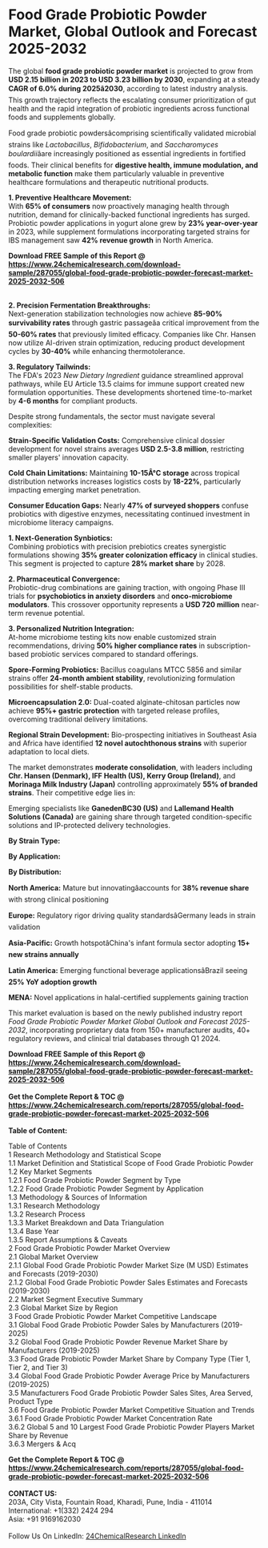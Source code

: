 <h1>Food Grade Probiotic Powder Market, Global Outlook and Forecast 2025-2032</h1><p>The global <strong>food grade probiotic powder market</strong> is projected to grow from <strong>USD 2.15 billion in 2023 to USD 3.23 billion by 2030</strong>, expanding at a steady <strong>CAGR of 6.0% during 2025â2030</strong>, according to latest industry analysis. This growth trajectory reflects the escalating consumer prioritization of gut health and the rapid integration of probiotic ingredients across functional foods and supplements globally.</p><p>Food grade probiotic powdersâcomprising scientifically validated microbial strains like <em>Lactobacillus</em>, <em>Bifidobacterium</em>, and <em>Saccharomyces boulardii</em>âare increasingly positioned as essential ingredients in fortified foods. Their clinical benefits for <strong>digestive health, immune modulation, and metabolic function</strong> make them particularly valuable in preventive healthcare formulations and therapeutic nutritional products.</p><p><strong>1. Preventive Healthcare Movement:</strong><br>
With <strong>65% of consumers</strong> now proactively managing health through nutrition, demand for clinically-backed functional ingredients has surged. Probiotic powder applications in yogurt alone grew by <strong>23% year-over-year</strong> in 2023, while supplement formulations incorporating targeted strains for IBS management saw <strong>42% revenue growth</strong> in North America.</p><div><b>Download FREE Sample of this Report @ 
            <a href="https://www.24chemicalresearch.com/download-sample/287055/global-food-grade-probiotic-powder-forecast-market-2025-2032-506">
            https://www.24chemicalresearch.com/download-sample/287055/global-food-grade-probiotic-powder-forecast-market-2025-2032-506</a></b></div><br><p><strong>2. Precision Fermentation Breakthroughs:</strong><br>
Next-generation stabilization technologies now achieve <strong>85-90% survivability rates</strong> through gastric passageâa critical improvement from the <strong>50-60% rates</strong> that previously limited efficacy. Companies like Chr. Hansen now utilize AI-driven strain optimization, reducing product development cycles by <strong>30-40%</strong> while enhancing thermotolerance.</p><p><strong>3. Regulatory Tailwinds:</strong><br>
The FDA's 2023 <em>New Dietary Ingredient</em> guidance streamlined approval pathways, while EU Article 13.5 claims for immune support created new formulation opportunities. These developments shortened time-to-market by <strong>4-6 months</strong> for compliant products.</p><p>Despite strong fundamentals, the sector must navigate several complexities:</p><p><strong>Strain-Specific Validation Costs:</strong> Comprehensive clinical dossier development for novel strains averages <strong>USD 2.5-3.8 million</strong>, restricting smaller players' innovation capacity.</p><p><strong>Cold Chain Limitations:</strong> Maintaining <strong>10-15Â°C storage</strong> across tropical distribution networks increases logistics costs by <strong>18-22%</strong>, particularly impacting emerging market penetration.</p><p><strong>Consumer Education Gaps:</strong> Nearly <strong>47% of surveyed shoppers</strong> confuse probiotics with digestive enzymes, necessitating continued investment in microbiome literacy campaigns.</p><p><strong>1. Next-Generation Synbiotics:</strong><br>
Combining probiotics with precision prebiotics creates synergistic formulations showing <strong>35% greater colonization efficacy</strong> in clinical studies. This segment is projected to capture <strong>28% market share</strong> by 2028.</p><p><strong>2. Pharmaceutical Convergence:</strong><br>
Probiotic-drug combinations are gaining traction, with ongoing Phase III trials for <strong>psychobiotics in anxiety disorders</strong> and <strong>onco-microbiome modulators</strong>. This crossover opportunity represents a <strong>USD 720 million</strong> near-term revenue potential.</p><p><strong>3. Personalized Nutrition Integration:</strong><br>
At-home microbiome testing kits now enable customized strain recommendations, driving <strong>50% higher compliance rates</strong> in subscription-based probiotic services compared to standard offerings.</p><p><strong>Spore-Forming Probiotics:</strong> Bacillus coagulans MTCC 5856 and similar strains offer <strong>24-month ambient stability</strong>, revolutionizing formulation possibilities for shelf-stable products.</p><p><strong>Microencapsulation 2.0:</strong> Dual-coated alginate-chitosan particles now achieve <strong>95%+ gastric protection</strong> with targeted release profiles, overcoming traditional delivery limitations.</p><p><strong>Regional Strain Development:</strong> Bio-prospecting initiatives in Southeast Asia and Africa have identified <strong>12 novel autochthonous strains</strong> with superior adaptation to local diets.</p><p>The market demonstrates <strong>moderate consolidation</strong>, with leaders including <strong>Chr. Hansen (Denmark), IFF Health (US), Kerry Group (Ireland)</strong>, and <strong>Morinaga Milk Industry (Japan)</strong> controlling approximately <strong>55% of branded strains</strong>. Their competitive edge lies in:</p><p>Emerging specialists like <strong>GanedenBC30 (US)</strong> and <strong>Lallemand Health Solutions (Canada)</strong> are gaining share through targeted condition-specific solutions and IP-protected delivery technologies.</p><p><strong>By Strain Type:</strong></p><p><strong>By Application:</strong></p><p><strong>By Distribution:</strong></p><p><strong>North America:</strong> Mature but innovatingâaccounts for <strong>38% revenue share</strong> with strong clinical positioning</p><p><strong>Europe:</strong> Regulatory rigor driving quality standardsâGermany leads in strain validation</p><p><strong>Asia-Pacific:</strong> Growth hotspotâChina's infant formula sector adopting <strong>15+ new strains annually</strong></p><p><strong>Latin America:</strong> Emerging functional beverage applicationsâBrazil seeing <strong>25% YoY adoption growth</strong></p><p><strong>MENA:</strong> Novel applications in halal-certified supplements gaining traction</p><p>This market evaluation is based on the newly published industry report <em>Food Grade Probiotic Powder Market Global Outlook and Forecast 2025-2032</em>, incorporating proprietary data from 150+ manufacturer audits, 40+ regulatory reviews, and clinical trial databases through Q1 2024.</p><div><b>Download FREE Sample of this Report @ 
            <a href="https://www.24chemicalresearch.com/download-sample/287055/global-food-grade-probiotic-powder-forecast-market-2025-2032-506">
            https://www.24chemicalresearch.com/download-sample/287055/global-food-grade-probiotic-powder-forecast-market-2025-2032-506</a></b></div><br><div><b>Get the Complete Report & TOC @ 
            <a href="https://www.24chemicalresearch.com/reports/287055/global-food-grade-probiotic-powder-forecast-market-2025-2032-506">
            https://www.24chemicalresearch.com/reports/287055/global-food-grade-probiotic-powder-forecast-market-2025-2032-506</a></b></div><br>
            <b>Table of Content:</b><p>Table of Contents<br />
1 Research Methodology and Statistical Scope<br />
1.1 Market Definition and Statistical Scope of Food Grade Probiotic Powder<br />
1.2 Key Market Segments<br />
1.2.1 Food Grade Probiotic Powder Segment by Type<br />
1.2.2 Food Grade Probiotic Powder Segment by Application<br />
1.3 Methodology & Sources of Information<br />
1.3.1 Research Methodology<br />
1.3.2 Research Process<br />
1.3.3 Market Breakdown and Data Triangulation<br />
1.3.4 Base Year<br />
1.3.5 Report Assumptions & Caveats<br />
2 Food Grade Probiotic Powder Market Overview<br />
2.1 Global Market Overview<br />
2.1.1 Global Food Grade Probiotic Powder Market Size (M USD) Estimates and Forecasts (2019-2030)<br />
2.1.2 Global Food Grade Probiotic Powder Sales Estimates and Forecasts (2019-2030)<br />
2.2 Market Segment Executive Summary<br />
2.3 Global Market Size by Region<br />
3 Food Grade Probiotic Powder Market Competitive Landscape<br />
3.1 Global Food Grade Probiotic Powder Sales by Manufacturers (2019-2025)<br />
3.2 Global Food Grade Probiotic Powder Revenue Market Share by Manufacturers (2019-2025)<br />
3.3 Food Grade Probiotic Powder Market Share by Company Type (Tier 1, Tier 2, and Tier 3)<br />
3.4 Global Food Grade Probiotic Powder Average Price by Manufacturers (2019-2025)<br />
3.5 Manufacturers Food Grade Probiotic Powder Sales Sites, Area Served, Product Type<br />
3.6 Food Grade Probiotic Powder Market Competitive Situation and Trends<br />
3.6.1 Food Grade Probiotic Powder Market Concentration Rate<br />
3.6.2 Global 5 and 10 Largest Food Grade Probiotic Powder Players Market Share by Revenue<br />
3.6.3 Mergers & Acq</p><div><b>Get the Complete Report & TOC @ 
            <a href="https://www.24chemicalresearch.com/reports/287055/global-food-grade-probiotic-powder-forecast-market-2025-2032-506">
            https://www.24chemicalresearch.com/reports/287055/global-food-grade-probiotic-powder-forecast-market-2025-2032-506</a></b></div><br><b>CONTACT US:</b><br>
            203A, City Vista, Fountain Road, Kharadi, Pune, India - 411014<br>
            International: +1(332) 2424 294<br>
            Asia: +91 9169162030 <br><br>
            Follow Us On LinkedIn: <a href="https://www.linkedin.com/company/24chemicalresearch/">24ChemicalResearch LinkedIn</a>